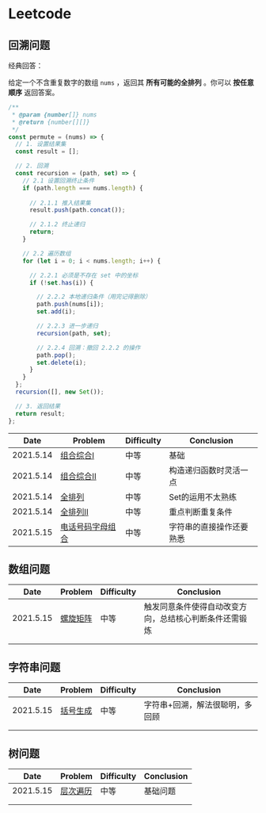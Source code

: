 # Leetcode

## 回溯问题

经典回答：

给定一个不含重复数字的数组 `nums` ，返回其 **所有可能的全排列** 。你可以 **按任意顺序** 返回答案。

```javascript
/**
 * @param {number[]} nums
 * @return {number[][]}
 */
const permute = (nums) => {
  // 1. 设置结果集
  const result = [];

  // 2. 回溯
  const recursion = (path, set) => {
    // 2.1 设置回溯终止条件
    if (path.length === nums.length) {
      
      // 2.1.1 推入结果集
      result.push(path.concat());

      // 2.1.2 终止递归
      return;
    }

    // 2.2 遍历数组
    for (let i = 0; i < nums.length; i++) {

      // 2.2.1 必须是不存在 set 中的坐标
      if (!set.has(i)) {

        // 2.2.2 本地递归条件（用完记得删除）
        path.push(nums[i]);
        set.add(i);

        // 2.2.3 进一步递归
        recursion(path, set);

        // 2.2.4 回溯：撤回 2.2.2 的操作
        path.pop();
        set.delete(i);
      }
    }
  };
  recursion([], new Set());

  // 3. 返回结果
  return result;
};
```



| Date      | Problem                                                      | Difficulty | Conclusion               |
| --------- | ------------------------------------------------------------ | ---------- | ------------------------ |
| 2021.5.14 | [组合综合Ⅰ](https://leetcode-cn.com/problems/combination-sum/) | 中等       | 基础                     |
| 2021.5.14 | [组合综合Ⅱ](https://leetcode-cn.com/problems/combination-sum-ii/) | 中等       | 构造递归函数时灵活一点   |
| 2021.5.14 | [全排列](https://leetcode-cn.com/problems/permutations/)     | 中等       | Set的运用不太熟练        |
| 2021.5.14 | [全排列Ⅱ](https://leetcode-cn.com/problems/permutations-ii/) | 中等       | 重点判断重复条件         |
| 2021.5.15 | [电话号码字母组合](https://leetcode-cn.com/problems/letter-combinations-of-a-phone-number/submissions/) | 中等       | 字符串的直接操作还要熟悉 |

## 数组问题

| Date      | Problem                                                     | Difficulty | Conclusion                                             |
| --------- | ----------------------------------------------------------- | ---------- | ------------------------------------------------------ |
| 2021.5.15 | [螺旋矩阵](https://leetcode-cn.com/problems/spiral-matrix/) | 中等       | 触发同意条件使得自动改变方向，总结核心判断条件还需锻炼 |
|           |                                                             |            |                                                        |
|           |                                                             |            |                                                        |

## 字符串问题

| Date      | Problem                                                      | Difficulty | Conclusion                      |
| --------- | ------------------------------------------------------------ | ---------- | ------------------------------- |
| 2021.5.15 | [括号生成](https://leetcode-cn.com/problems/generate-parentheses/submissions/) | 中等       | 字符串+回溯，解法很聪明，多回顾 |
|           |                                                              |            |                                 |
|           |                                                              |            |                                 |

## 树问题

| Date      | Problem                                                      | Difficulty | Conclusion |
| --------- | ------------------------------------------------------------ | ---------- | ---------- |
| 2021.5.15 | [层次遍历](https://leetcode-cn.com/problems/binary-tree-level-order-traversal/submissions/) | 中等       | 基础问题   |
|           |                                                              |            |            |
|           |                                                              |            |            |